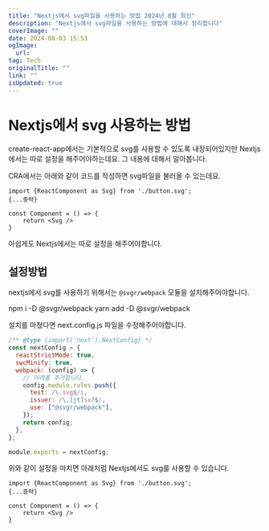 ```yaml
---
title: "Nextjs에서 svg파일을 사용하는 방법 2024년 8월 최신"
description: "Nextjs에서 svg파일을 사용하는 방법에 대해서 정리합니다"
coverImage: ""
date: 2024-08-03 15:53
ogImage: 
  url: 
tag: Tech
originalTitle: ""
link: ""
isUpdated: true
---
```






# Nextjs에서 svg 사용하는 방법

create-react-app에서는 기본적으로 svg를 사용할 수 있도록 내장되어있지만
Nextjs에서는 따로 설정을 해주어야하는데요. 그 내용에 대해서 알아봅니다.

CRA에서는 아래와 같이 코드를 작성하면 svg파일을 불러올 수 있는데요.

```tsx
import {ReactComponent as Svg} from './button.svg';
{...중략}

const Component = () => {
	return <Svg />
}
```

아쉽게도 Nextjs에서는 따로 설정을 해주어야합니다.

## 설정방법



<div class="content-ad"></div>

nextjs에서 svg를 사용하기 위해서는 `@svgr/webpack` 모듈을 설치해주어야합니다.


npm i -D @svgr/webpack
yarn add -D @svgr/webpack


설치를 마쳤다면 next.config.js 파일을 수정해주어야합니다.

```js
/** @type {import('next').NextConfig} */
const nextConfig = {
  reactStrictMode: true,
  swcMinify: true,
  webpack: (config) => {
    // 아래를 추가합니다.
    config.module.rules.push({
      test: /\.svg$/i,
      issuer: /\.[jt]sx?$/,
      use: ["@svgr/webpack"],
    });
    return config;
  },
};

module.exports = nextConfig;
```

위와 같이 설정을 마치면 아래처럼 Nextjs에서도 svg를 사용할 수 있습니다.

```tsx
import {ReactComponent as Svg} from './button.svg';
{...중략}

const Component = () => {
	return <Svg />
}
```

